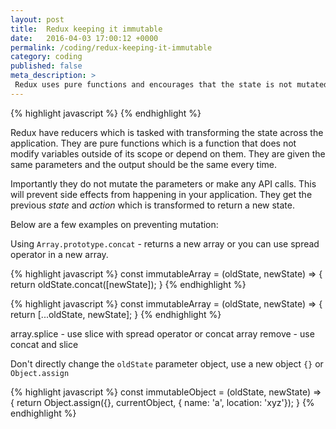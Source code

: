 ```yaml
---
layout: post
title:  Redux keeping it immutable
date:   2016-04-03 17:00:12 +0000
permalink: /coding/redux-keeping-it-immutable
category: coding
published: false
meta_description: >
 Redux uses pure functions and encourages that the state is not mutated.
---
```

{% highlight javascript %}
{% endhighlight %}

Redux have reducers which is tasked with transforming the state across the application.
They are pure functions which is a function that does not modify variables outside of its scope
or depend on them. They are given the same parameters and the output should be the same every time.

Importantly they do not mutate the parameters or make any API calls.
This will prevent side effects from happening in your application.
They get the previous _state_ and _action_ which is transformed to return a new state.

Below are a few examples on preventing mutation:

Using `Array.prototype.concat` - returns a new array or you can use spread operator in a new array.

{% highlight javascript %}
const immutableArray = (oldState, newState) => {
	return oldState.concat([newState]);
}
{% endhighlight %}

{% highlight javascript %}
const immutableArray = (oldState, newState) => {
	return [...oldState, newState];
}
{% endhighlight %}

array.splice - use slice with spread operator or concat
array remove - use concat and slice

Don't directly change the `oldState` parameter object, use a new object `{}` or `Object.assign`

{% highlight javascript %}
const immutableObject = (oldState, newState) => {
	return Object.assign({}, currentObject, { name: 'a', location: 'xyz'});
}
{% endhighlight %}
